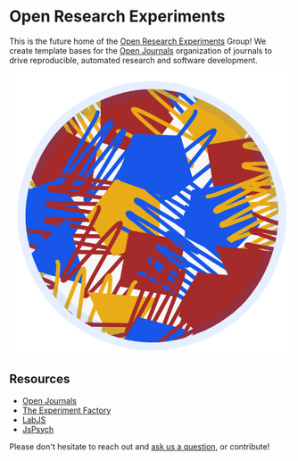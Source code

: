 # Open Research Experiments

This is the future home of the [Open Research Experiments](https://openbases.github.io) 
Group! We create template bases for the [Open Journals](https://www.github.com/openjournals)
organization of journals to drive reproducible, automated research and software
development.

![img/openbases.png](img/openbases-big.png)

## Resources

 - [Open Journals](https://www.github.com/openjournals)
 - [The Experiment Factory](https://expfactory.github.io)
 - [LabJS](https://labjs.readthedocs.io)
 - [JsPsych](https://www.jspsych.org/)


Please don't hesitate to reach out and 
[ask us a question](https://www.github.com/openbases/openbases.github.io/issues), 
or contribute!
